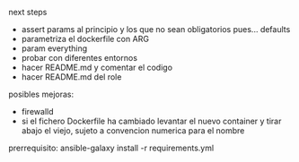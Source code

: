 next steps

- assert params al principio y los que no sean obligatorios pues... defaults
- parametriza el dockerfile con ARG
- param everything
- probar con diferentes entornos
- hacer README.md y comentar el codigo
- hacer README.md del role



posibles mejoras:
- firewalld
- si el fichero Dockerfile ha cambiado levantar el nuevo container y tirar abajo el viejo, sujeto a convencion numerica para el nombre

prerrequisito:
ansible-galaxy install -r requirements.yml

